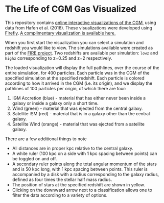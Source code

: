 # The Life of CGM Gas Visualized

This repository contains [online interactive visualizations of the CGM](https://zhafen.github.io/CGM-origins-pathlines), using data from Hafen et al. (2018). These visualizations were developed using [Firefly](https://github.com/ageller/Firefly). [A complimentary visualization is available here.](https://zhafen.github.io/CGM-origins)

When you first start the visualization you can select a simulation and redshift you would like to view. The simulations available were created as part of the [FIRE project](https://fire.northwestern.edu). Two redshifts are available per simulation: `lowz` and `highz` corresponding to z=0.25 and z=2 respectively.

The loaded visualization will display the full pathlines, over the course of the entire simulation, for 400 particles. Each particle was in the CGM of the specified simulation at the specified redshift. Each particle is colored according to how it arrived in the CGM (i.e. its origin), and we display the pathlines of 100 particles per origin, of which there are four:

1. IGM Accretion (blue) - material that has either never been inside a galaxy or inside a galaxy only a short time.
2. Wind (green) - material that was ejected from the central galaxy.
3. Satellite ISM (red) - material that is in a galaxy other than the central galaxy.
4. Satellite Wind (orange) - material that was ejected from a satellite galaxy.

There are a few additional things to note

* All distances are in proper kpc relative to the central galaxy.
* A white ruler (100 kpc on a side with 1 kpc spacing between points) can be toggled on and off.
* A secondary ruler points along the total angular momentum of the stars and is 50 kpc long, with 1 kpc spacing between points. This ruler is accompanied by a disk with a radius corresponding to the galaxy radius, defined as four times the stellar half mass radius.
* The position of stars at the specified redshift are shown in yellow.
* Clicking on the downward arrow next to a classification allows one to filter the data according to a variety of options.
